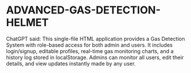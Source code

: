 # ADVANCED-GAS-DETECTION-HELMET
ChatGPT said: This single-file HTML application provides a Gas Detection System with role-based access for both admin and users. It includes login/signup, editable profiles, real-time gas monitoring charts, and a history log stored in localStorage. Admins can monitor all users, edit their details, and view updates instantly made by any user.
